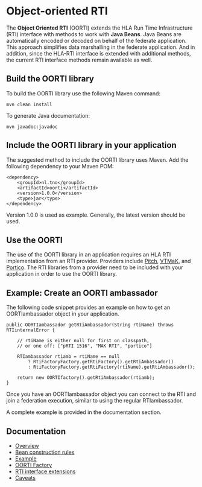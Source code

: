 # Object-oriented RTI

The **Object Oriented RTI** (OORTI) extends the HLA Run Time Infrastructure (RTI) interface with methods to work with **Java Beans**. Java Beans are automatically encoded or decoded on behalf of the federate application. This approach simplifies data marshalling in the federate application. And in addition, since the HLA-RTI interface is extended with additional methods, the current RTI interface methods remain available as well.

## Build the OORTI library
To build the OORTI library use the following Maven command:

````
mvn clean install
````

To generate Java documentation:

````
mvn javadoc:javadoc
````

## Include the OORTI library in your application
The suggested method to include the OORTI library uses Maven. Add the following dependency to your Maven POM:

````
<dependency>
	<groupId>nl.tno</groupId>
	<artifactId>oorti</artifactId>
	<version>1.0.0</version>
	<type>jar</type>
</dependency>
````

Version 1.0.0 is used as example. Generally, the latest version should be used.

## Use the OORTI
The use of the OORTI library in an application requires an HLA RTI implementation from an RTI provider. Providers include [Pitch](https://pitchtechnologies.com), [VTMaK](https://www.mak.com), and  [Portico](https://github.com/openlvc/portico). The RTI libraries from a provider need to be included with your application in order to use the OORTI library.

## Example: Create an OORTI ambassador
The following code snippet provides an example on how to get an OORTIambassador object in your application.

````
public OORTIambassador getRtiAmbassador(String rtiName) throws RTIinternalError {

	// rtiName is either null for first on classpath,
	// or one off: ["pRTI 1516", "MAK RTI", "portico"]

	RTIambassador rtiamb = rtiName == null
		? RtiFactoryFactory.getRtiFactory().getRtiAmbassador()
		: RtiFactoryFactory.getRtiFactory(rtiName).getRtiAmbassador();

	return new OORTIfactory().getRtiAmbassador(rtiamb);
}
````

Once you have an OORTIambassador object you can connect to the RTI and join a federation execution, similar to using the regular RTIambassador.

A complete example is provided in the documentation section.

## Documentation
- [Overview](doc/Overview.md)
- [Bean construction rules](doc/Beans.md)
- [Example](doc/Example.md)
- [OORTI Factory](doc/OORTIfactory.md)
- [RTI interface extensions](doc/Extensions.md)
- [Caveats](doc/Caveats.md)
